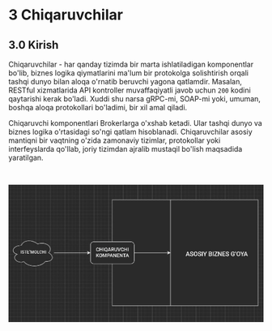 # 3 Chiqaruvchilar

## 3.0 Kirish

Chiqaruvchilar - har qanday tizimda bir marta ishlatiladigan komponentlar bo'lib, biznes logika qiymatlarini ma'lum bir protokolga solishtirish orqali tashqi dunyo bilan aloqa o'rnatib beruvchi yagona qatlamdir. Masalan, RESTful xizmatlarida API kontroller muvaffaqiyatli javob uchun `200` kodini qaytarishi kerak bo'ladi. Xuddi shu narsa gRPC-mi, SOAP-mi yoki, umuman, boshqa aloqa protokollari bo'ladimi, bir xil amal qiladi.

Chiqaruvchi komponentlari Brokerlarga o'xshab ketadi. Ular tashqi dunyo va biznes logika o'rtasidagi so'ngi qatlam hisoblanadi. Chiqaruvchilar asosiy mantiqni bir vaqtning o'zida zamonaviy tizimlar, protokollar yoki interfeyslarda qo'llab, joriy tizimdan ajralib mustaqil bo'lish maqsadida yaratilgan.

<br />
    <p align=center>
        <img src="./Resurslar/chiqaruvchilar.jpg" />
    </p>
<br />
